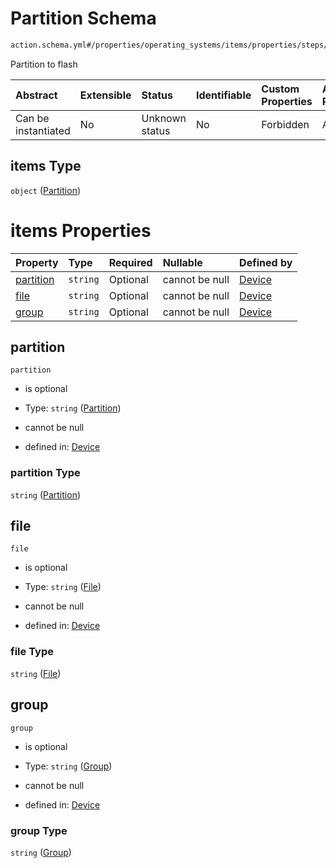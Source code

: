 # Partition Schema

```txt
action.schema.yml#/properties/operating_systems/items/properties/steps/items/properties/actions/items/properties/heimdall:flash/properties/partitions/items
```

Partition to flash

| Abstract            | Extensible | Status         | Identifiable | Custom Properties | Additional Properties | Access Restrictions | Defined In                                                          |
| :------------------ | :--------- | :------------- | :----------- | :---------------- | :-------------------- | :------------------ | :------------------------------------------------------------------ |
| Can be instantiated | No         | Unknown status | No           | Forbidden         | Allowed               | none                | [device.schema.json*](../device.schema.json "open original schema") |

## items Type

`object` ([Partition](device-properties-operating-systems-operating-system-properties-steps-step-properties-group-step-action-properties-heimdallflash-action-properties-partitions-partition.md))

# items Properties

| Property                | Type     | Required | Nullable       | Defined by                                                                                                                                                                                                                                                                                                                                                                                   |
| :---------------------- | :------- | :------- | :------------- | :------------------------------------------------------------------------------------------------------------------------------------------------------------------------------------------------------------------------------------------------------------------------------------------------------------------------------------------------------------------------------------------- |
| [partition](#partition) | `string` | Optional | cannot be null | [Device](device-properties-operating-systems-operating-system-properties-steps-step-properties-group-step-action-properties-heimdallflash-action-properties-partitions-partition-properties-partition.md "action.schema.yml#/properties/operating_systems/items/properties/steps/items/properties/actions/items/properties/heimdall:flash/properties/partitions/items/properties/partition") |
| [file](#file)           | `string` | Optional | cannot be null | [Device](device-properties-operating-systems-operating-system-properties-steps-step-properties-group-step-action-properties-heimdallflash-action-properties-partitions-partition-properties-file.md "action.schema.yml#/properties/operating_systems/items/properties/steps/items/properties/actions/items/properties/heimdall:flash/properties/partitions/items/properties/file")           |
| [group](#group)         | `string` | Optional | cannot be null | [Device](device-properties-operating-systems-operating-system-properties-steps-step-properties-group-step-action-properties-heimdallflash-action-properties-partitions-partition-properties-group.md "action.schema.yml#/properties/operating_systems/items/properties/steps/items/properties/actions/items/properties/heimdall:flash/properties/partitions/items/properties/group")         |

## partition



`partition`

*   is optional

*   Type: `string` ([Partition](device-properties-operating-systems-operating-system-properties-steps-step-properties-group-step-action-properties-heimdallflash-action-properties-partitions-partition-properties-partition.md))

*   cannot be null

*   defined in: [Device](device-properties-operating-systems-operating-system-properties-steps-step-properties-group-step-action-properties-heimdallflash-action-properties-partitions-partition-properties-partition.md "action.schema.yml#/properties/operating_systems/items/properties/steps/items/properties/actions/items/properties/heimdall:flash/properties/partitions/items/properties/partition")

### partition Type

`string` ([Partition](device-properties-operating-systems-operating-system-properties-steps-step-properties-group-step-action-properties-heimdallflash-action-properties-partitions-partition-properties-partition.md))

## file



`file`

*   is optional

*   Type: `string` ([File](device-properties-operating-systems-operating-system-properties-steps-step-properties-group-step-action-properties-heimdallflash-action-properties-partitions-partition-properties-file.md))

*   cannot be null

*   defined in: [Device](device-properties-operating-systems-operating-system-properties-steps-step-properties-group-step-action-properties-heimdallflash-action-properties-partitions-partition-properties-file.md "action.schema.yml#/properties/operating_systems/items/properties/steps/items/properties/actions/items/properties/heimdall:flash/properties/partitions/items/properties/file")

### file Type

`string` ([File](device-properties-operating-systems-operating-system-properties-steps-step-properties-group-step-action-properties-heimdallflash-action-properties-partitions-partition-properties-file.md))

## group



`group`

*   is optional

*   Type: `string` ([Group](device-properties-operating-systems-operating-system-properties-steps-step-properties-group-step-action-properties-heimdallflash-action-properties-partitions-partition-properties-group.md))

*   cannot be null

*   defined in: [Device](device-properties-operating-systems-operating-system-properties-steps-step-properties-group-step-action-properties-heimdallflash-action-properties-partitions-partition-properties-group.md "action.schema.yml#/properties/operating_systems/items/properties/steps/items/properties/actions/items/properties/heimdall:flash/properties/partitions/items/properties/group")

### group Type

`string` ([Group](device-properties-operating-systems-operating-system-properties-steps-step-properties-group-step-action-properties-heimdallflash-action-properties-partitions-partition-properties-group.md))
